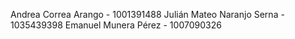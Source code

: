 Andrea Correa Arango - 1001391488
Julián Mateo Naranjo Serna - 1035439398
Emanuel Munera Pérez - 1007090326
